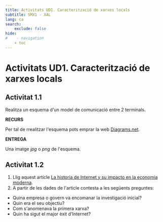 ```yaml
---
title: Activitats UD1. Caracterització de xarxes locals
subtitle: SMX1 - XAL
lang: ca
search:
    exclude: false
hide:
#    - navigation
    - toc
---
```


# Activitats UD1. Caracterització de xarxes locals

## Activitat 1.1

Realitza un esquema d'un model de comunicació entre 2 terminals.

**RECURS**

Per tal de rrealitzar l'esquema pots emprar la web [Diagrams.net](https://app.diagrams.net).

**ENTREGA**

Una imatge *jpg* o *png* de l'esquema.

## Activitat 1.2

1. Llig aquest artícle [La historia de Internet y su impacto en la economia moderna](https://economiatic.com/historia-de-internet/).
2. A partir de les dades de l'article contesta a les següents preguntes:
- Quina empresa o govern va encomanar la investigació inicial?
- Quin era el seu objectiu?
- Com s'anomenava la primera xarxa?
- Quin ha sigut el major èxit d'Internet?